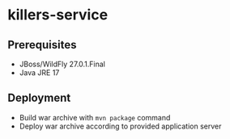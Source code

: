 # killers-service

## Prerequisites

- JBoss/WildFly 27.0.1.Final
- Java JRE 17

## Deployment

- Build war archive with `mvn package` command
- Deploy war archive according to provided application server